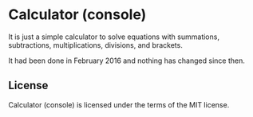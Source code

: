 # Calculator (console)

It is just a simple calculator to solve equations with summations, subtractions, multiplications, divisions, and brackets.

It had been done in February 2016 and nothing has changed since then.

## License

Calculator (console) is licensed under the terms of the MIT license.
